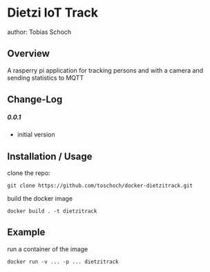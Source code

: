 Dietzi IoT Track
===============================
author: Tobias Schoch

Overview
--------

A rasperry pi application for tracking persons and with a camera and sending statistics to MQTT


Change-Log
----------
##### 0.0.1
* initial version


Installation / Usage
--------------------
clone the repo:

```
git clone https://github.com/toschoch/docker-dietzitrack.git
```
build the docker image
```
docker build . -t dietzitrack
```

Example
-------

run a container of the image
```
docker run -v ... -p ... dietzitrack
```
